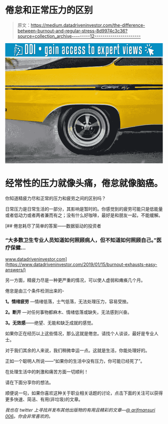# 倦怠和正常压力的区别

> 原文：<https://medium.datadriveninvestor.com/the-difference-between-burnout-and-regular-stress-8d9974c3c36?source=collection_archive---------12----------------------->

[![](img/c33bf3ea61499e5fe192586b2410cc24.png)](http://www.track.datadriveninvestor.com/1B9E)![](img/536ce2d3370c34b64732cdebf0adad79.png)

# 经常性的压力就像头痛，倦怠就像脑癌。

你知道精疲力尽和正常的压力和疲劳之间的区别吗？

日常压力是日常生活的一部分，其影响是暂时的。你感觉到的疲劳可能只是低能量或者低动力或者两者兼而有之；没有什么好咖啡，最好是和朋友一起，不能缓解。

[](https://www.datadriveninvestor.com/2019/01/15/burnout-exhausts-easy-answers/) [## 倦怠耗尽了简单的答案——数据驱动的投资者

### “大多数卫生专业人员知道如何照顾病人，但不知道如何照顾自己。”医疗保健…

www.datadriveninvestor.com](https://www.datadriveninvestor.com/2019/01/15/burnout-exhausts-easy-answers/) 

另一方面，精疲力尽是一种更严重的情况，可以使人虚弱和瘫痪几个月。

倦怠是由三个条件检测出来的-

**1。情绪疲劳** —情绪低落，士气低落，无法处理压力，容易受挫。

**2。断开** —对任何事物都麻木、情绪低落或缺失，无法感到兴奋。

**3。无效感**——绝望、无能和缺乏成就的感觉。

如果你正在经历以上这些情况，那么这就是倦怠。请找个人谈谈，最好是专业人士。

对于我们其余的人来说，我们稍微幸运一点。这就是生活，你能处理好的。

正如一个聪明人所说——“如果你的生活中没有压力，你可能已经死了”。

在处理生活中的刺激和痛苦方面一切顺利！

请在下面分享你的想法。

顺便说一句，如果你喜欢这种关于职业相关话题的讨论，点击下面的关注可以获得更多快速、简洁、有用(非垃圾)的文章。

*我也在 twitter 上寻找并发布其他出版物的有用且精彩的文章—*[*@ arifmansuri 006*](https://twitter.com/ArifMansuri006)*。你会非常喜欢的。*